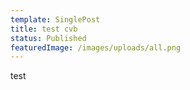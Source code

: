 ```yaml
---
template: SinglePost
title: test cvb
status: Published
featuredImage: /images/uploads/all.png
---
```

test
